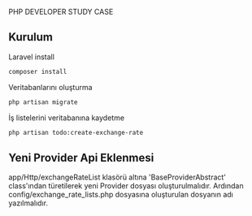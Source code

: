 PHP DEVELOPER STUDY CASE

## Kurulum

Laravel install
```bash
composer install
```

Veritabanlarını oluşturma
```bash
php artisan migrate
```

İş listelerini veritabanına kaydetme
```bash
php artisan todo:create-exchange-rate
```

## Yeni Provider Api Eklenmesi

app/Http/exchangeRateList klasörü altına 'BaseProviderAbstract' class'ından türetilerek yeni Provider dosyası oluşturulmalıdır. Ardından config/exchange_rate_lists.php dosyasına oluşturulan dosyanın adı yazılmalıdır.
